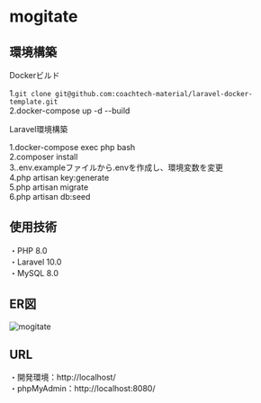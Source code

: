 # mogitate

## 環境構築

Dockerビルド

1.`git clone git@github.com:coachtech-material/laravel-docker-template.git`  
2.docker-compose up -d --build

Laravel環境構築

1.docker-compose exec php bash  
2.composer install  
3..env.exampleファイルから.envを作成し、環境変数を変更  
4.php artisan key:generate  
5.php artisan migrate  
6.php artisan db:seed

## 使用技術

・PHP 8.0  
・Laravel 10.0  
・MySQL 8.0

## ER図

![mogitate](https://github.com/user-attachments/assets/2b044dee-a986-4a86-acb4-7c4911ff131f)

## URL

・開発環境：http://localhost/  
・phpMyAdmin：http://localhost:8080/